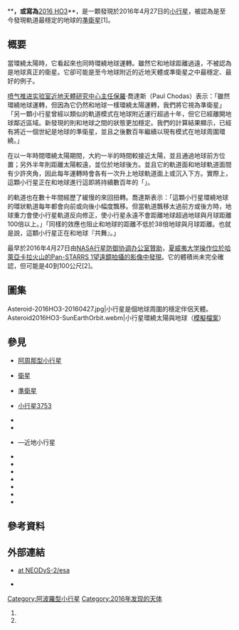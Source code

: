 ****，或寫為**[2016
HO3](https://zh.wikipedia.org/wiki/天文學臨時編號#小行星 "wikilink")**，是一顆發現於2016年4月27日的[小行星](https://zh.wikipedia.org/wiki/小行星 "wikilink")，被認為是至今發現軌道最穩定的地球的[準衛星](../Page/準衛星.md "wikilink")\[1\]。

## 概要

當環繞太陽時，它看起來也同時環繞地球運轉。雖然它和地球距離過遠，不被認為是地球真正的衛星。它卻可能是至今地球附近的近地天體或準衛星之中最穩定、最好的例子。

[喷气推进实验室](../Page/喷气推进实验室.md "wikilink")[近地天體研究中心主任保羅](https://zh.wikipedia.org/wiki/近地天體 "wikilink")·喬達斯（Paul
Chodas）表示：「雖然環繞地球運轉，但因為它仍然和地球一樣環繞太陽運轉，我們將它視為準衛星」
「另一顆小行星曾經以類似的軌道模式在地球附近運行超過十年，但它已經離開地球鄰近區域。新發現的則和地球之間的狀態更加穩定。我們的計算結果顯示，已經有將近一個世紀是地球的準衛星，並且之後數百年繼續以現有模式在地球周圍環繞。」

在以一年時間環繞太陽期間，大約一半的時間較接近太陽，並且通過地球前方位置；另外半年則距離太陽較遠，並位於地球後方。並且它的軌道面和地球軌道面間有少許夾角，因此每年運轉時會各有一次升上地球軌道面上或沉入下方。實際上，這顆小行星正在和地球進行這即將持續數百年的「」。

的軌道也在數十年間經歷了緩慢的來回扭轉。喬達斯表示：「這顆小行星環繞地球的環狀軌道每年都會向前或向後小幅度飄移。但當軌道飄移太過前方或後方時，地球重力會使小行星軌道反向修正，使小行星永遠不會距離地球超過地球與月球距離100倍以上。」「同樣的效應也阻止和地球的距離不低於38倍地球與月球距離。也就是說，這顆小行星正在和地球『共舞』。」

最早於2016年4月27日由[NASA](https://zh.wikipedia.org/wiki/NASA "wikilink")[行星防御协调办公室贊助](https://zh.wikipedia.org/wiki/行星防御协调办公室 "wikilink")，[夏威夷大学操作位於](../Page/夏威夷大学.md "wikilink")[哈萊亞卡拉火山的](../Page/哈萊亞卡拉火山.md "wikilink")[Pan-STARRS
1望遠鏡拍攝的影像中發現](../Page/泛星計畫.md "wikilink")。它的體積尚未完全確認，但可能是40到100公尺\[2\]。

## 圖集

Asteroid-2016HO3-20160427.jpg|小行星是個地球周圍的穩定伴侶天體。
Asteroid2016HO3-SunEarthOrbit.webm|小行星環繞太陽與地球（[模擬檔案](https://zh.wikipedia.org/wiki/:File:Asteroid2016HO3-SunEarthOrbit.webm "wikilink")）

## 參見

  - [阿周那型小行星](https://zh.wikipedia.org/wiki/阿周那型小行星 "wikilink")

  - [衛星](../Page/衛星.md "wikilink")

  - [準衛星](../Page/準衛星.md "wikilink")

  - [小行星3753](../Page/小行星3753.md "wikilink")

  -
  -
  - —近地小行星

  -
  -
  -
  -
  -
  -
  -
## 參考資料

## 外部連結

  - [ at
    NEODyS-2/esa](http://newton.dm.unipi.it/neodys2/index.php?pc=1.1.0&n=2016+HO3)

  -
[Category:阿波羅型小行星](https://zh.wikipedia.org/wiki/Category:阿波羅型小行星 "wikilink")
[Category:2016年发现的天体](https://zh.wikipedia.org/wiki/Category:2016年发现的天体 "wikilink")

1.

2.